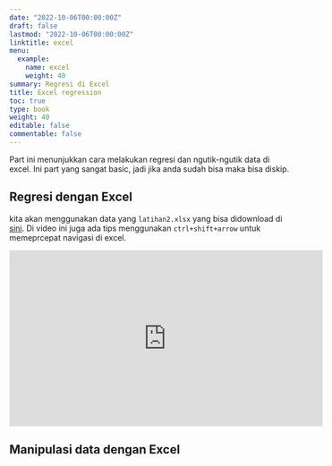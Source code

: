 ```yaml
---
date: "2022-10-06T00:00:00Z"
draft: false
lastmod: "2022-10-06T00:00:00Z"
linktitle: excel
menu:
  example:
    name: excel
    weight: 40
summary: Regresi di Excel
title: Excel regression
toc: true
type: book
weight: 40
editable: false
commentable: false
---
```


Part ini menunjukkan cara melakukan regresi dan ngutik-ngutik data di excel. Ini part yang sangat basic, jadi jika anda sudah bisa maka bisa diskip.

## Regresi dengan Excel

kita akan menggunakan data yang `latihan2.xlsx` yang bisa didownload di [sini](https://drive.google.com/drive/u/1/folders/1exmFFbe7Ons-0nQ_arqtp0N9ZzG1Cozk). Di video ini juga ada tips menggunakan `ctrl+shift+arrow` untuk memeprcepat navigasi di excel.

<iframe width="560" height="315" src="https://www.youtube.com/embed/QbReMOBVzOY" title="YouTube video player" frameborder="0" allow="accelerometer; autoplay; clipboard-write; encrypted-media; gyroscope; picture-in-picture" allowfullscreen></iframe>

## Manipulasi data dengan Excel